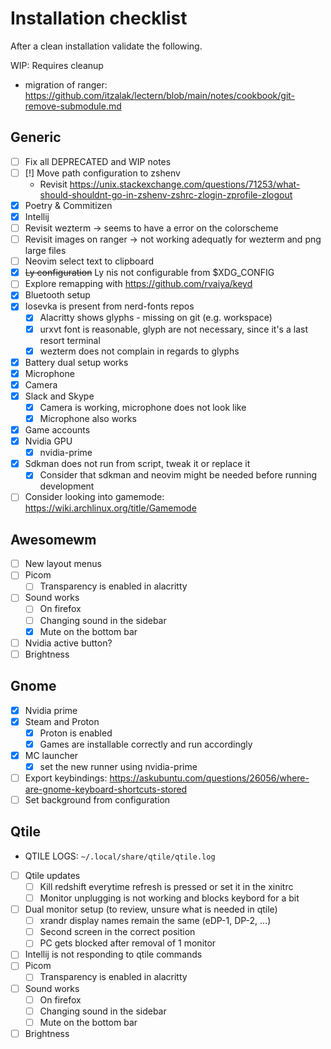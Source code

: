 # Installation checklist

After a clean installation validate the following.

WIP: Requires cleanup

- migration of ranger: <https://github.com/itzalak/lectern/blob/main/notes/cookbook/git-remove-submodule.md>

## Generic

- [ ] Fix all DEPRECATED and WIP notes
- [ ] [!] Move path configuration to zshenv
    - Revisit <https://unix.stackexchange.com/questions/71253/what-should-shouldnt-go-in-zshenv-zshrc-zlogin-zprofile-zlogout>
- [x] Poetry & Commitizen
- [x] Intellij
- [ ] Revisit wezterm -> seems to have a error on the colorscheme
- [ ] Revisit images on ranger -> not working adequatly for wezterm and png large files
- [ ] Neovim select text to clipboard
- [x] ~~Ly configuration~~ Ly nis not configurable from $XDG_CONFIG
- [ ] Explore remapping with <https://github.com/rvaiya/keyd>
- [x] Bluetooth setup
- [x] Iosevka is present from nerd-fonts repos
    - [x] Alacritty shows glyphs - missing on git (e.g. workspace)
    - [x] urxvt font is reasonable, glyph are not necessary, since it's a last resort terminal
    - [x] wezterm does not complain in regards to glyphs
- [x] Battery dual setup works
- [x] Microphone
- [x] Camera
- [x] Slack and Skype
    - [x] Camera is working, microphone does not look like
    - [x] Microphone also works
- [x] Game accounts
- [x] Nvidia GPU
    - [x] nvidia-prime
- [x] Sdkman does not run from script, tweak it or replace it
    - [x] Consider that sdkman and neovim might be needed before running development
- [ ] Consider looking into gamemode: <https://wiki.archlinux.org/title/Gamemode>

## Awesomewm

- [ ] New layout menus
- [ ] Picom
    - [ ] Transparency is enabled in alacritty
- [ ] Sound works
    - [ ] On firefox
    - [ ] Changing sound in the sidebar
    - [x] Mute on the bottom bar
- [ ] Nvidia active button?
- [ ] Brightness

## Gnome

- [x] Nvidia prime
- [x] Steam and Proton
    - [x] Proton is enabled
    - [x] Games are installable correctly and run accordingly
- [x] MC launcher
    - [x] set the new runner using nvidia-prime
- [ ] Export keybindings: <https://askubuntu.com/questions/26056/where-are-gnome-keyboard-shortcuts-stored>
- [ ] Set background from configuration

## Qtile

- QTILE LOGS: `~/.local/share/qtile/qtile.log`
- [ ] Qtile updates
    - [ ] Kill redshift everytime refresh is pressed or set it in the xinitrc
    - [ ] Monitor unplugging is not working and blocks keybord for a bit
- [ ] Dual monitor setup (to review, unsure what is needed in qtile)
    - [ ] xrandr display names remain the same (eDP-1, DP-2, ...)
    - [ ] Second screen in the correct position
    - [ ] PC gets blocked after removal of 1 monitor
- [ ] Intellij is not responding to qtile commands
- [ ] Picom
    - [ ] Transparency is enabled in alacritty
- [ ] Sound works
    - [ ] On firefox
    - [ ] Changing sound in the sidebar
    - [ ] Mute on the bottom bar
- [ ] Brightness
